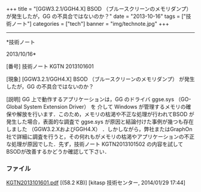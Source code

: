﻿+++
title = "[GGW3.2.1/GGH4.X] BSOD （ブルースクリーンのメモリダンプ） が発生したが，GG の不具合ではないのか？"
date = "2013-10-16"
tags = ["技術ノート"]
categories = ["tech"]
banner = "img/technote.jpg"
+++

-----------------------------------------------------------------------------------------------------------------------------

*技術ノート

2013/10/16*


[番号]
技術ノート KGTN 2013101601

[現象]
[GGW3.2.1/GGH4.X] BSOD （ブルースクリーンのメモリダンプ）
が発生したが，GG の不具合ではないのか？

[説明]
GG 上で動作するアプリケーションは，GG のドライバ ggse.sys （GO-Global
System Extension Driver） を
介して Windows
が管理するメモリの確保や解放を行います．このため，メモリの枯渇や不正な処理が行われてBSOD
が発生した場合，表面的な調査で ggse.sys
が原因と結論付けた事例が幾つも存在しました （GGW3.2.XおよびGGH4.X）
．しかしながら，弊社またはGraphOn社で詳細に調査を行うと，その何れもがメモリの枯渇やアプリケーションの不正な処理が原因でした．先ず，技術ノート
KGTN2013101502 の内容を試してBSODが改善するかどうか確認して下さい．


### ファイル

 
 


[KGTN2013101601.pdf](http://techreport.kitasp.net/attachments/download/1523/KGTN2013101601.pdf)
 [(58.2 KB)] [kitasp 技術センター, 2014/01/29
17:44]


 


 

